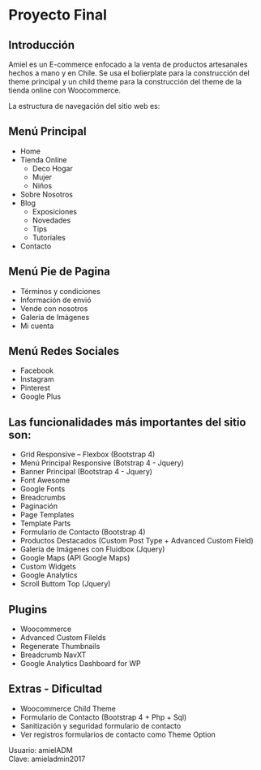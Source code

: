 # Proyecto Final


## Introducción

Amiel es un E-commerce enfocado a la venta de productos artesanales hechos a mano y en Chile.
Se usa el bolierplate para la construcción del theme principal y un child theme para la construcción del theme de la tienda online con Woocommerce.

La estructura de navegación del sitio web es:


## Menú Principal
* Home
* Tienda Online
    *	Deco Hogar
    *	Mujer
    *	Niños
* Sobre Nosotros
*	Blog
    *	Exposiciones
    *	Novedades
    *	Tips
    *	Tutoriales
*	Contacto

## Menú Pie de Pagina
*	Términos y condiciones
*	Información de envió
*	Vende con nosotros
*	Galería de Imágenes
*	Mi cuenta

## Menú Redes Sociales
*	Facebook
*	Instagram
*	Pinterest
*	Google Plus


## Las funcionalidades más importantes del sitio son:

* Grid Responsive – Flexbox (Bootstrap 4)
* Menú Principal Responsive (Botstrap 4 - Jquery)
* Banner Principal (Bootstrap 4 - Jquery)
* Font Awesome
* Google Fonts
* Breadcrumbs
* Paginación
* Page Templates
* Template Parts
* Formulario de Contacto (Bootstrap 4)
* Productos Destacados (Custom Post Type + Advanced Custom Field)
* Galería de Imágenes con Fluidbox (Jquery)
* Google Maps (API Google Maps)
* Custom Widgets
* Google Analytics
* Scroll Buttom Top (Jquery)



## Plugins
* Woocommerce
* Advanced Custom Filelds
* Regenerate Thumbnails
* Breadcrumb NavXT
* Google Analytics Dashboard for WP

## Extras - Dificultad
* Woocommerce Child Theme
* Formulario de Contacto (Bootstrap 4 + Php + Sql)
* Sanitización y seguridad formulario de contacto
* Ver registros formularios de contacto como Theme Option


Usuario: amielADM  
Clave:  amieladmin2017
